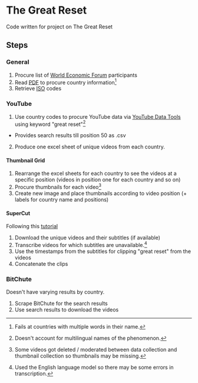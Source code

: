 # The Great Reset 
Code written for project on The Great Reset 

## Steps
### General 
1. Procure list of [World Economic Forum](https://www.weforum.org/) participants
2. Read [PDF](https://www3.weforum.org/docs/WEF_AM22_Official_List_of_Participants.pdf) to procure country information[^1]
3. Retrieve [ISO](https://www.iso.org/iso-3166-country-codes.html) codes

### YouTube
1. Use country codes to procure YouTube data via [YouTube Data Tools](https://tools.digitalmethods.net/netvizz/youtube/) using keyword "great reset"[^2] 
  - Provides search results till position 50 as .csv
2. Produce one excel sheet of unique videos from each country.
 
#### Thumbnail Grid
1. Rearrange the excel sheets for each country to see the videos at a specific position (videos in position one for each country and so on)
2. Procure thumbnails for each video[^3] 
3. Create new image and place thumbnails according to video position (+ labels for country name and positions)

#### SuperCut
Following this [tutorial](https://lav.io/notes/videogrep-tutorial/)
1. Download the unique videos and their subtitles (if available)
2. Transcribe videos for which subtitles are unavailable.[^4] 
3. Use the timestamps from the subtitles for clipping "great reset" from the videos 
4. Concatenate the clips


### BitChute
Doesn't have varying results by country. 

1. Scrape BitChute for the search results
2. Use search results to download the videos



[^1]: Fails at countries with multiple words in their name.
[^2]: Doesn't account for multilingual names of the phenomenon. 
[^3]: Some videos got deleted / moderated between data collection and thumbnail collection so thumbnails may be missing. 
[^4]: Used the English language model so there may be some errors in transcription. 


